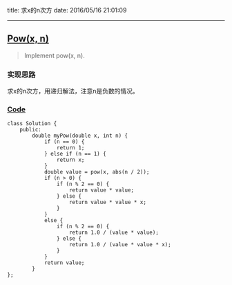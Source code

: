 title: 求x的n次方
date: 2016/05/16 21:01:09

---
## [Pow(x, n)](https://leetcode.com/problems/powx-n/)
> Implement pow(x, n).

### 实现思路
求x的n次方，用递归解法，注意n是负数的情况。

### [Code](https://github.com/Finalcheat/leetcode/blob/master/src/Pow.cpp)
```
class Solution {
    public:
        double myPow(double x, int n) {
            if (n == 0) {
                return 1;
            } else if (n == 1) {
                return x;
            }
            double value = pow(x, abs(n / 2));  
            if (n > 0) {
                if (n % 2 == 0) {
                    return value * value;
                } else {
                    return value * value * x;
                }
            }
            else {  
                if (n % 2 == 0) {
                    return 1.0 / (value * value);
                } else {
                    return 1.0 / (value * value * x);
                }
            }
            return value;
        }
};
```
